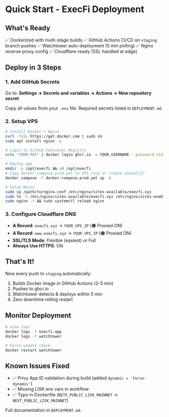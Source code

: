 # Quick Start - ExecFi Deployment

## What's Ready

✅ Dockerized with multi-stage builds
✅ GitHub Actions CI/CD on `staging` branch pushes
✅ Watchtower auto-deployment (5 min polling)
✅ Nginx reverse proxy config
✅ Cloudflare-ready (SSL handled at edge)

## Deploy in 3 Steps

### 1. Add GitHub Secrets

Go to: **Settings → Secrets and variables → Actions → New repository secret**

Copy all values from your `.env` file. Required secrets listed in `DEPLOYMENT.md`.

### 2. Setup VPS

```bash
# Install Docker + Nginx
curl -fsSL https://get.docker.com | sudo sh
sudo apt install nginx -y

# Login to GitHub Container Registry
echo "YOUR_PAT" | docker login ghcr.io -u YOUR_USERNAME --password-stdin

# Deploy app
mkdir -p /opt/execfi && cd /opt/execfi
# Copy docker-compose.prod.yml to VPS (scp or create manually)
docker compose -f docker-compose.prod.yml up -d

# Setup Nginx
sudo cp /path/to/nginx.conf /etc/nginx/sites-available/execfi.xyz
sudo ln -s /etc/nginx/sites-available/execfi.xyz /etc/nginx/sites-enabled/
sudo nginx -t && sudo systemctl reload nginx
```

### 3. Configure Cloudflare DNS

- **A Record**: `execfi.xyz` → `YOUR_VPS_IP` (🟠 Proxied ON)
- **A Record**: `www.execfi.xyz` → `YOUR_VPS_IP` (🟠 Proxied ON)
- **SSL/TLS Mode**: Flexible (easiest) or Full
- **Always Use HTTPS**: ON

## That's It!

Now every push to `staging` automatically:
1. Builds Docker image in GitHub Actions (2-5 min)
2. Pushes to ghcr.io
3. Watchtower detects & deploys within 5 min
4. Zero downtime rolling restart

## Monitor Deployment

```bash
# View logs
docker logs -f execfi-app
docker logs -f watchtower

# Force update check
docker restart watchtower
```

## Known Issues Fixed

- ✅ Privy App ID validation during build (added `dynamic = 'force-dynamic'`)
- ✅ Missing LISK env vars in workflow
- ✅ Typo in Dockerfile (`NETX_PUBLIC_LISK_MAINNET` → `NEXT_PUBLIC_LISK_MAINNET`)

Full documentation in `DEPLOYMENT.md`.
